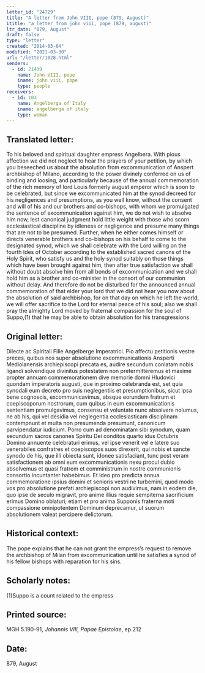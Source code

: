 ```yaml
---
letter_id: "24729"
title: "A letter from John VIII, pope (879, August)"
ititle: "a letter from john viii, pope (879, august)"
ltr_date: "879, August"
draft: false
type: "letter"
created: "2014-03-04"
modified: "2021-03-30"
url: "/letter/1028.html"
senders:
  - id: 21439
    name: John VIII, pope
    iname: john viii, pope
    type: people
receivers:
  - id: 103
    name: Angelberga of Italy
    iname: angelberga of italy
    type: woman
---
```

<h2> Translated letter:</h2>To his beloved and spiritual daughter empress Angelbera.
With pious affection we did not neglect to hear the prayers of your petition, by which you beseeched us about the absolution from excommunication of Anspert archbishop of Milano, according to the power divinely conferred on us of binding and loosing, and particularly because of the annual commemoration of the rich memory of lord Louis formerly august emperor which is soon to be celebrated, but since we excommunicated him at the synod decreed for his negligences and presumptions, as you well know, without the consent and will of his and our brothers and co-bishops, with whom we promulgated the sentence of excommunication against him, we do not wish to absolve him now, lest canonical judgment hold little weight with those who scorn ecclesiastical discipline by idleness or negligence and presume many things that are not to be presumed.  Further, when he either comes himself or directs venerable brothers and co-bishops on his behalf to come to the designated synod, which we shall celebrate with the Lord willing on the fourth Ides of October according to the established sacred canons of the Holy Spirit, who satisfy us and the holy synod suitably on those things which have been brought against him, then after true satisfaction we shall without doubt absolve him from all bonds of excommunication and we shall hold him as a brother and co-minister in the consort of our communion without delay.  And therefore do not be disturbed for the announced annual commemoration of that elder your lord that we did not hear you now about the absolution of said archbishop, for on that day on which he left the world, we will offer sacrifice to the Lord for eternal peace of his soul; also we shall pray the almighty Lord moved by fraternal compassion for the soul of Suppo,(1) that he may be able to obtain absolution for his transgressions.
<h2 class="mt-4"> Original letter:</h2>Dilecte ac Spiritali Filie Angelberge Imperatrici.
Pio affectu petitionis vestre preces, quibus nos super absolutione excommunicationis Ansperti Mediolanensis archiepiscopi precata es, audire secundum conlatam nobis ligandi solvendique divinitus potestatem non pretermitteremus et maxime propter annuam commemorationem dive memorie domni Hludovici quondam imperatoris augusti, que in proximo celebranda est, set quia synodali eum decreto pro suis neglegentiis et presumptionibus, sicut ipsa bene cognoscis, excommunicavimus, absque eorundem fratrum et coepiscoporum nostrorum, cum quibus in eum excommunicationis sententiam promulgavimus, consensu et voluntate nunc absolvere nolumus, ne ab his, qui vel desidia vel neglegentia ecclesiasticam disciplinam contempnunt et multa non presumenda presumunt, canonicum parvipendatur iudicium.  Porro cum ad denominatam sibi synodum, quam secundum sacros canones Spiritu Dei conditos quarto idus Octubris Domino annuente celebraturi erimus, vel ipse venerit vel e latere suo venerabiles confratres et coepiscopos suos direxerit, qui nobis et sancte synodo de his, que illi obiecta sunt, idonee satisfaciant, tunc post veram satisfactionem ab omni eum excommunicationis nexu procul dubio absolvemus et quasi fratrem et comministrum in nostre communionis consortio incuntanter habebimus.  Et ideo pro predicta annua commemoratione ipsius domini et senioris vestri ne turbemini, quod modo vos pro absolutione prefati archiepiscopi non audivimus, nam in eodem die, quo ipse de seculo migravit, pro anime illius requie sempiterna sacrificium erimus Domino oblaturi; etiam et pro anima Supponis fraterna moti compassione omnipotentem Dominum deprecamur, ut suorum absolutionem valeat percipere delictorum.
<h2 class="mt-4"> Historical context:</h2>The pope explains that he can not grant the empress’s request to remove the archbishop of Milan from excommunication until he satisfies a synod of his  fellow bishops with reparation for  his sins.
<h2 class="mt-4"> Scholarly notes:</h2>(1)Suppo is a count related to the empress
<h2 class="mt-4"> Printed source:</h2><p>MGH 5.190-91, <em>Johannis VIII, Papae Epistolae</em>, ep.212</p><h2 class="mt-4"> Date:</h2>879, August